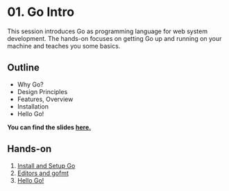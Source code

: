 # 01. Go Intro
This session introduces Go as programming language for web system development.
The hands-on focuses on getting Go up and running on your machine and teaches
you some basics.

## Outline

- Why Go?
- Design Principles
- Features, Overview
- Installation
- Hello Go!


**You can find the slides [here.](http://go-talks.appspot.com/github.com/jf87/scalable_web_systems/session-01/slides/session01.slide)**


## Hands-on

1. [Install and Setup Go](hands-on-01)
2. [Editors and gofmt](hands-on-02)
3. [Hello Go!](hands-on-03)
